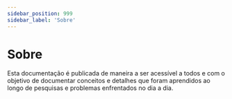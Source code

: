 ```yaml
---
sidebar_position: 999
sidebar_label: 'Sobre'
---
```



# Sobre
Esta documentação é publicada de maneira a ser acessível a todos e com o objetivo de documentar conceitos e detalhes que foram aprendidos ao longo de pesquisas e problemas enfrentados no dia a dia.